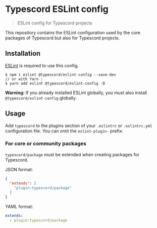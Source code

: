 # Typescord ESLint config
> ESLint config for Typescord projects

This repository contains the ESLint configuration used by the core packages of Typescord but also for Typescord projects.

## Installation

[ESLint](http://eslint.org) is required to use this config.
```
$ npm i eslint @typescord/eslint-config --save-dev
// or with Yarn :
$ yarn add eslint @typescord/eslint-config -D
```

**Warning:** If you already installed ESLint globally, you must also install `@typescord/eslint-config` globally.

## Usage
Add `typescord` to the plugins section of your `.eslintrc` or `.eslintrc.yml` configuration file. You can omit the `eslint-plugin-` prefix:

### For core or community packages
`typescord/package` must be extended when creating packages for Typescord.

JSON format:
```json
{
  "extends": [
    "plugin:typescord/package"
  ]
}
```

YAML format:
```yaml
extends:
  - plugin:typescord/package
```
